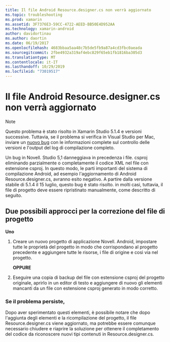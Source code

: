 ```yaml
---
title: Il file Android Resource.designer.cs non verrà aggiornato
ms.topic: troubleshooting
ms.prod: xamarin
ms.assetid: 3F7376E3-59CC-4722-AEED-BB50E4D952AA
ms.technology: xamarin-android
author: davidortinau
ms.author: daortin
ms.date: 06/19/2017
ms.openlocfilehash: 4683bbaa5aa48c7b5de5fb9a87a4cd3fbc0aeada
ms.sourcegitcommit: 2fbe4932a319af4ebc829f65eb1fb1816ba305d3
ms.translationtype: MT
ms.contentlocale: it-IT
ms.lasthandoff: 10/29/2019
ms.locfileid: "73019517"
---
```

# <a name="my-android-resourcedesignercs-file-will-not-update"></a>Il file Android Resource.designer.cs non verrà aggiornato

> [!NOTE]
> Questo problema è stato risolto in Xamarin Studio 5.1.4 e versioni successive. Tuttavia, se il problema si verifica in Visual Studio per Mac, inviare un [nuovo bug](~/cross-platform/troubleshooting/questions/howto-file-bug.md) con le informazioni complete sul controllo delle versioni e l'output del log di compilazione completo.

Un bug in Novell. Studio 5,1 danneggiava in precedenza i file. csproj eliminando parzialmente o completamente il codice XML nel file con estensione csproj. In questo modo, le parti importanti del sistema di compilazione Android, ad esempio l'aggiornamento di Android Resource.designer.cs, avranno esito negativo. A partire dalla versione stabile di 5.1.4 il 15 luglio, questo bug è stato risolto. in molti casi, tuttavia, il file di progetto deve essere ripristinato manualmente, come descritto di seguito.

## <a name="two-possible-approaches-to-fixing-up-the-project-file"></a>Due possibili approcci per la correzione del file di progetto

**Uno**

1. Creare un nuovo progetto di applicazione Novell. Android, impostare tutte le proprietà del progetto in modo che corrispondano al progetto precedente e aggiungere tutte le risorse, i file di origine e così via nel progetto.

   **OPPURE**

2. Eseguire una copia di backup del file con estensione csproj del progetto originale, aprirlo in un editor di testo e aggiungere di nuovo gli elementi mancanti da un file con estensione csproj generato in modo corretto.

### <a name="if-this-does-not-solve-the-problem"></a>Se il problema persiste,

Dopo aver sperimentato questi elementi, è possibile notare che dopo l'aggiunta degli elementi e la ricompilazione del progetto, il file Resource.designer.cs viene aggiornato, ma potrebbe essere comunque necessario chiudere e riaprire la soluzione per ottenere il completamento del codice da riconoscere nuovi tipi contenuti in Resource.designer.cs. 

